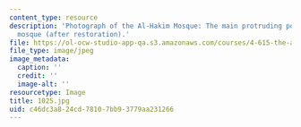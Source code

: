 ```yaml
---
content_type: resource
description: 'Photograph of the Al-Hakim Mosque: The main protruding portal of the
  mosque (after restoration).'
file: https://ol-ocw-studio-app-qa.s3.amazonaws.com/courses/4-615-the-architecture-of-cairo-spring-2002/c46dc3a824cd78107bb93779aa231266_1025.jpg
file_type: image/jpeg
image_metadata:
  caption: ''
  credit: ''
  image-alt: ''
resourcetype: Image
title: 1025.jpg
uid: c46dc3a8-24cd-7810-7bb9-3779aa231266
---
```

